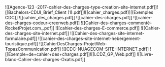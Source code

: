 ![[Agence-123 -2017-cahier-des-charges-type-creation-site-internet.pdf]]![[Bachelors-CDUI_Brief_Client (1).pdf]]![[cahier_charges.pdf]][[Exemples CDC]]
![[cahier_des_charges.pdf]]
![[cahier-des-charges.pdf]]
![[cahier-des-charges-codeur-creerweb.pdf]]
![[Cahier-des-charges-commenté-RocketProjet.com_.pdf]]
![[cahier-des-charges-E-commerce.pdf]]
![[Cahier-des-charges-site-internet.pdf]]
![[Cahier-des-charges-site-internet-formulaire.pdf]]
![[cahier-des-charges-site-internet-hebergement-touristique.pdf]]
![[CahierDesCharges-ProjetWeb-TopazCommunication.pdf]]
![[CDC-NUAGECOM-SITE-INTERNET.pdf]]
![[Exemple+de+cahier+des+charges.pdf]]![[LCDZ_GP_Web.pdf]]
![[Livre-blanc-Cahier-des-charges-Oxatis.pdf]]